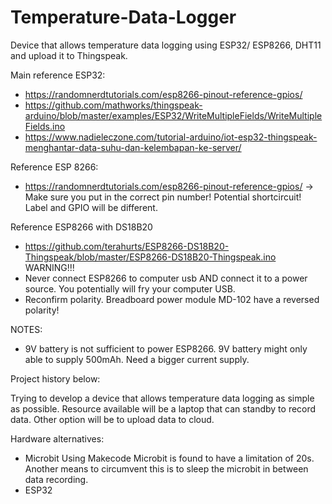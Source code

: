 # Temperature-Data-Logger

Device that allows temperature data logging using ESP32/ ESP8266, DHT11 and upload it to Thingspeak.

Main reference ESP32:
- https://randomnerdtutorials.com/esp8266-pinout-reference-gpios/
- https://github.com/mathworks/thingspeak-arduino/blob/master/examples/ESP32/WriteMultipleFields/WriteMultipleFields.ino
- https://www.nadieleczone.com/tutorial-arduino/iot-esp32-thingspeak-menghantar-data-suhu-dan-kelembapan-ke-server/

Reference ESP 8266:
- https://randomnerdtutorials.com/esp8266-pinout-reference-gpios/ -> Make sure you put in the correct pin number! Potential shortcircuit! Label and GPIO will be different. 

Reference ESP8266 with DS18B20
- https://github.com/terahurts/ESP8266-DS18B20-Thingspeak/blob/master/ESP8266-DS18B20-Thingspeak.ino
WARNING!!!
- Never connect ESP8266 to computer usb AND connect it to a power source. You potentially will fry your computer USB. 
- Reconfirm polarity. Breadboard power module MD-102 have a reversed polarity!

NOTES:
- 9V battery is not sufficient to power ESP8266. 9V battery might only able to supply 500mAh. Need a bigger current supply. 

Project history below:

Trying to develop a device that allows temperature data logging as simple as possible.
Resource available will be a laptop that can standby to record data.
Other option will be to upload data to cloud.

Hardware alternatives:
- Microbit
  Using Makecode Microbit is found to have a limitation of 20s. Another means to circumvent this is to sleep the microbit in between data recording.
- ESP32

